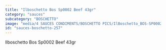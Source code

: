 ```yaml
---
title: "Ilboschetto Bos Sp0002 Beef 43gr"
category: "sauces"
subcategory: "BOSCHETTO"
image: "media/4 SAUCES CONDIMENTS/BOSCHETTO PICS/IlBoschetto_BOS-SP0002 Beef 43gr.png"
id: "sauces-boschetto-257"
---
```


Ilboschetto Bos Sp0002 Beef 43gr
